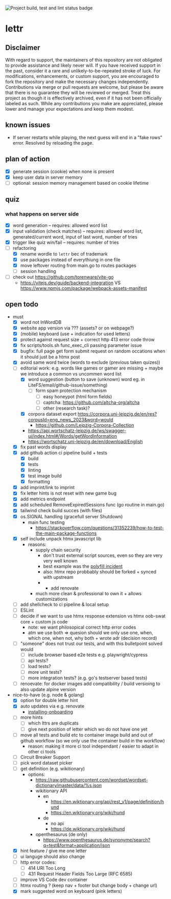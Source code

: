 ![Project build, test and lint status badge](https://github.com/pandorasNox/lettr/actions/workflows/go.yml/badge.svg)

# lettr

## Disclaimer

With regard to support, the maintainers of this repository are not obligated to provide assistance and likely never will.
If you have received support in the past, consider it a rare and unlikely-to-be-repeated stroke of luck.
For modifications, enhancements, or custom support, you are encouraged to fork the repository and make the necessary changes independently.
Contributions via merge or pull requests are welcome, but please be aware that there is no guarantee they will be reviewed or merged.
Treat this project as though it is effectively archived, even if it has not been officially labeled as such.
While any contributions you make are appreciated, please lower and manage your expectations and keep them modest.

## known issues
* If server restarts while playing, the next guess will end in a "fake rows" error. Resolved by reloading the page.

## plan of action
* [x] generate session (cookie) when none is present 
* [x] keep user data in server memory
* [ ] optional: session memory management based on cookie lifetime

## quiz
### what happens on server side
* [x] word generation – requires: allowed word list
* [x] input validation (check matches) – requires: allowed word list, generated/current word, input of last word, number of tries
* [x] trigger like quiz win/fail – requires: number of tries
* [ ] refactoring
    * [x] rename wordle to `lettr` bec of trademark
    * [x] use packages instead of everythiung in one file
    * [x] move leftover routing from main.go to routes packages
    * [ ] session handling
* [ ] check out https://github.com/torenware/vite-go
    * https://vitejs.dev/guide/backend-integration VS https://www.npmjs.com/package/webpack-assets-manifest

## open todo
- must
    * [x] word not InWordDB
    * [x] website app version via ??? (assets? or on webpage?)
    * [x] (mobile) keyboard (use + indication for used letters)
    * [x] protect against request size + correct http 413 error code throw
    * [x] fix scripts/tools.sh func_exec_cli passing parameter issue
    * [x] bugfix: full page get form submit request on random occations when it should just be a htmx post
    * [x] avoid same word twice (words to exclude (previous taken quizes))
    * [ ] editorial work: e.g. words like games or gamer are missing + maybe we introduce a common vs uncommen word list
        * [x] word suggestion (button to save (unknown) word eg. in LiteFS/email/github-issue/something)
            * [ ] form spam protection mechanism
                * [ ] easy honeypot (html form fields)
                * [ ] captcha: https://github.com/altcha-org/altcha
                * [ ] other (research task)?
        * [x] corpora dataset export https://corpora.uni-leipzig.de/en/res?corpusId=eng_news_2023&word=would
            * https://github.com/Leipzig-Corpora-Collection
        * https://api.wortschatz-leipzig.de/ws/swagger-ui/index.html#/Words/getWordInformation
        * https://wortschatz.uni-leipzig.de/en/download/English
    * [x] fix past words display
    * [x] add github action ci pipeline build + tests
        * [x] build
        * [x] tests
        * [x] linting
        * [x] test image build
        * [x] formatting
    * [x] add imprint/link to imprint
    * [x] fix letter hints is not reset with new game bug
    * [x] add metrics endpoint
    * [x] add scheduled RemoveExpiredSessions func (go routine in main.go)
    * [x] tailwind check build succes (with files)
    * [x] os.SIGNAL handling (gracefull server Shutdown)
        * main func testing
            * https://stackoverflow.com/questions/31352239/how-to-test-the-main-package-functions
    * [x] self include unpack htmx javascript lib
        * reasons:
            * supply chain security
                * don't trust external script sources, even so they are very very well known
                * best example was the [polyfill incident](https://fossa.com/blog/polyfill-supply-chain-attack-details-fixes/)
                * also: htmx repo probbably should be forked + synced with upstream
                * + add renovate
            * much more clean & professional to own it + allows customizations
    * [ ] add shellcheck to ci pipeline & local setup
    * [ ] ESLint
    * [ ] decide if we want to use htmx response extension vs htmx oob-swat core + custom js code
      * note: we want philosopical correct http error codes
      * atm we use both => quesion should we only use one, when, which one, when not, why both + wrote adr (decision record)
    * [ ] "someone" does not trust our tests, and with this bulletpoint solved would
        * [ ] include browser based e2e tests e.g. playwright/cypress
        * [ ] api tests?
        * [ ] load tests?
        * [ ] more unit tests?
        * [ ] more integration tests? (e.g. go's testserver based tests)
    * [ ] renoevate: for docker images add compatibility / build versioing to also update alpine version
- nice-to-have (e.g. node & golang)
    * [x] option for double letter hint
    * [x] auto updates via e.g. renovate
        * [installing-onboarding](https://github.com/renovatebot/renovate/blob/0351bd5028d74de04a8a5de217f9864f49979b19/docs/usage/getting-started/installing-onboarding.md)
    * [ ] more hints
        * [ ] which lttrs are duplicats
        * [ ] give next position of letter which wo do not have one yet
    * [ ] move all tests and build etc to container image build and out of github workflow (so we only use the container build in the workflow)
        * reason: making it more ci tool independant / easier to adapt in other ci tools
    * [ ] Circuit Breaker Support
    * [ ] pick word dataset picker
    * [ ] get definition (e.g. wikitionary)
        * options:
            * https://raw.githubusercontent.com/wordset/wordset-dictionary/master/data/%s.json
            * wikitionary API
                * en
                    * https://en.wiktionary.org/api/rest_v1/page/definition/hund
                    * https://en.wiktionary.org/wiki/hund
                * de
                    * no api
                    * https://de.wiktionary.org/wiki/hund
            * openthesaurus (de only)
                * https://www.openthesaurus.de/synonyme/search?q=test&format=application/json
    * [x] hint feature / give me one letter
    * [ ] ui languge should also change
    * [ ] http error codes: <!-- was this ment for additional middleware??? -->
        * [ ] 414 URI Too Long
        * [ ] 431 Request Header Fields Too Large (RFC 6585)
    * [ ] improve VS Code dev container
    * [ ] htmx routing ? (keep nav + footer but change body + change url)
    * [x] mark suggested word on keyboard (pink letters)
